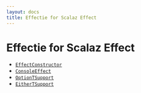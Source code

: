 ```yaml
---
layout: docs
title: Effectie for Scalaz Effect
---
```


# Effectie for Scalaz Effect

* [`EffectConstructor`](effect-constructor)
* [`ConsoleEffect`](console-effect)
* [`OptionTSupport`](optiont-support)
* [`EitherTSupport`](eithert-support)